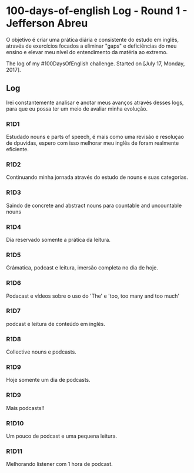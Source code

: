 # 100-days-of-english Log - Round 1 - Jefferson Abreu

O objetivo é criar uma prática diária e consistente do estudo em inglês, através de exercícios focados a eliminar "gaps" e deficiências do meu ensino e elevar meu nível do entendimento da matéria ao extremo.

The log of my #100DaysOfEnglish challenge. Started on [July 17, Monday, 2017].

## Log
Irei constantemente analisar e anotar meus avanços através desses logs, para que eu possa ter um meio de avaliar minha evolução.

### R1D1
Estudado nouns e parts of speech, é mais como uma revisão e resoluçao de dpuvidas, espero com isso melhorar meu inglês de foram realmente eficiente.

### R1D2
Continuando minha jornada através do estudo de nouns e suas categorias.

### R1D3
Saindo de concrete and abstract nouns para countable and uncountable nouns

### R1D4
Dia reservado somente a prática da leitura.

### R1D5
Grámatica, podcast e leitura, imersão completa no dia de hoje.

### R1D6
Podacast e vídeos sobre o uso do 'The' e 'too, too many and too much'

### R1D7
podcast e leitura de conteúdo em inglês.

### R1D8
Collective nouns e podcasts.

### R1D9
Hoje somente um dia de podcasts.

### R1D9
Mais podcasts!!

### R1D10
Um pouco de podcast e uma pequena leitura.

### R1D11
Melhorando listener com 1 hora de podcast.